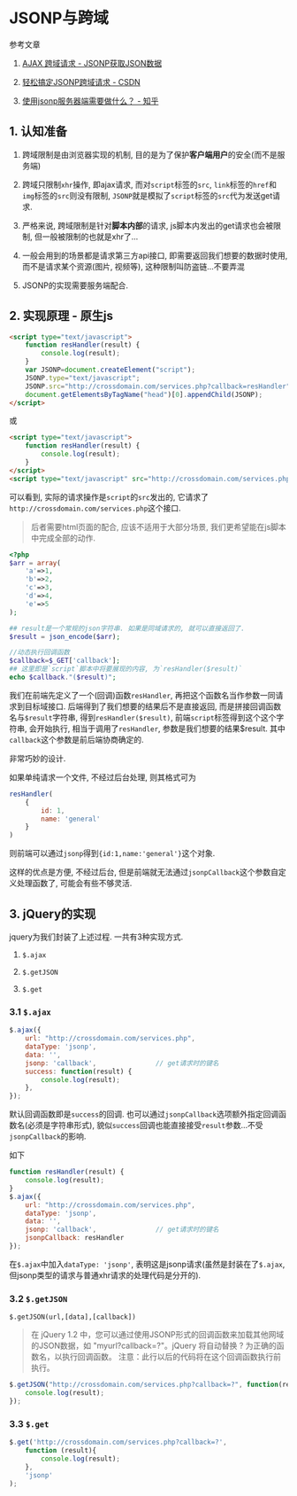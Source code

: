 # JSONP与跨域

参考文章

1. [AJAX 跨域请求 - JSONP获取JSON数据](http://justcoding.iteye.com/blog/1366102)

2. [轻松搞定JSONP跨域请求 - CSDN](http://blog.csdn.net/u014607184/article/details/52027879)

3. [使用jsonp服务器端需要做什么？ - 知乎](https://www.zhihu.com/question/57058052/answer/151670760)

## 1. 认知准备

1. 跨域限制是由浏览器实现的机制, 目的是为了保护**客户端用户**的安全(而不是服务端)

2. 跨域只限制`xhr`操作, 即ajax请求, 而对`script`标签的`src`, `link`标签的`href`和`img`标签的`src`则没有限制, `JSONP`就是模拟了`script`标签的`src`代为发送get请求. 

3. 严格来说, 跨域限制是针对**脚本内部**的请求, js脚本内发出的get请求也会被限制<???>, 但一般被限制的也就是xhr了...

4. 一般会用到的场景都是请求第三方api接口, 即需要返回我们想要的数据时使用, 而不是请求某个资源(图片, 视频等), 这种限制叫防盗链...不要弄混

5. JSONP的实现需要服务端配合.

## 2. 实现原理 - 原生js

```html
<script type="text/javascript">  
    function resHandler(result) {  
        console.log(result);
    }  
    var JSONP=document.createElement("script");  
    JSONP.type="text/javascript";  
    JSONP.src="http://crossdomain.com/services.php?callback=resHandler";  
    document.getElementsByTagName("head")[0].appendChild(JSONP);  
</script> 
```

或

```html
<script type="text/javascript">  
    function resHandler(result) {  
        console.log(result);
    }
</script>  
<script type="text/javascript" src="http://crossdomain.com/services.php?callback=resHandler"></script>  
```

可以看到, 实际的请求操作是`script`的`src`发出的, 它请求了`http://crossdomain.com/services.php`这个接口.

> 后者需要html页面的配合, 应该不适用于大部分场景, 我们更希望能在js脚本中完成全部的动作.

```php
<?php  
$arr = array(
    'a'=>1,
    'b'=>2,
    'c'=>3,
    'd'=>4,
    'e'=>5
);

## result是一个常规的json字符串. 如果是同域请求的, 就可以直接返回了.
$result = json_encode($arr);

//动态执行回调函数
$callback=$_GET['callback'];
## 这里即是`script`脚本中将要展现的内容, 为`resHandler($result)`
echo $callback."($result)";
```

我们在前端先定义了一个(回调)函数`resHandler`, 再把这个函数名当作参数一同请求到目标域接口. 后端得到了我们想要的结果后不是直接返回, 而是拼接回调函数名与`$result`字符串, 得到`resHandler($result)`, 前端`script`标签得到这个这个字符串, 会开始执行, 相当于调用了`resHandler`, 参数是我们想要的结果$result. 其中`callback`这个参数是前后端协商确定的.

非常巧妙的设计.

如果单纯请求一个文件, 不经过后台处理, 则其格式可为

```js
resHandler(
    {
        id: 1,
        name: 'general'
    }
)
```

则前端可以通过`jsonp`得到`{id:1,name:'general'}`这个对象.

这样的优点是方便, 不经过后台, 但是前端就无法通过`jsonpCallback`这个参数自定义处理函数了, 可能会有些不够灵活.

## 3. jQuery的实现

jquery为我们封装了上述过程. 一共有3种实现方式.

1. `$.ajax`

2. `$.getJSON`

3. `$.get`

### 3.1 `$.ajax`

```js
$.ajax({  
    url: "http://crossdomain.com/services.php",  
    dataType: 'jsonp',
    data: '',
    jsonp: 'callback',               // get请求时的键名
    success: function(result) {
        console.log(result);
    },
});
```

默认回调函数即是`success`的回调. 也可以通过`jsonpCallback`选项额外指定回调函数名(必须是字符串形式), 貌似`success`回调也能直接接受`result`参数...不受`jsonpCallback`的影响.

如下

```js
function resHandler(result) {
    console.log(result);
}
$.ajax({  
    url: "http://crossdomain.com/services.php",  
    dataType: 'jsonp',
    data: '',  
    jsonp: 'callback',               // get请求时的键名
    jsonpCallback: resHandler
});
```

在`$.ajax`中加入`dataType: 'jsonp'`, 表明这是jsonp请求(虽然是封装在了`$.ajax`, 但jsonp类型的请求与普通xhr请求的处理代码是分开的).

### 3.2 `$.getJSON`

`$.getJSON(url,[data],[callback])`

> 在 jQuery 1.2 中，您可以通过使用JSONP形式的回调函数来加载其他网域的JSON数据，如 "myurl?callback=?"。jQuery 将自动替换 ? 为正确的函数名，以执行回调函数。 注意：此行以后的代码将在这个回调函数执行前执行。

```js
$.getJSON("http://crossdomain.com/services.php?callback=?", function(result){
    console.log(result);
});
```

### 3.3 `$.get`

```js
$.get('http://crossdomain.com/services.php?callback=?', 
    function (result){
        console.log(result);
    },
    'jsonp'
);  
```
